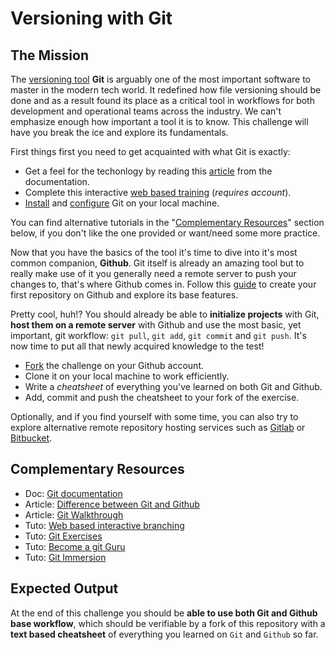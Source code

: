 # Versioning with Git

## The Mission

The [versioning tool](https://www.atlassian.com/git/tutorials/what-is-version-control) **Git** is arguably one of the most important software to master in the modern tech world. It redefined how file versioning should be done and as a result found its place as a critical tool in workflows for both development and operational teams across the industry. We can't emphasize enough how important a tool it is to know. This challenge will have you break the ice and explore its fundamentals.

First things first you need to get acquainted with what Git is exactly:

- Get a feel for the techonlogy by reading this [article](https://git-scm.com/book/en/v2/Getting-Started-What-is-Git%3F) from the documentation.
- Complete this interactive [web based training](https://www.w3schools.com/git/exercise.asp?filename=exercise_getstarted1) (_requires account_).
- [Install](https://www.atlassian.com/git/tutorials/install-git) and [configure](https://git-scm.com/book/en/v2/Getting-Started-First-Time-Git-Setup) Git on your local machine.

You can find alternative tutorials in the "[Complementary Resources](#-complementary-resources)" section below, if you don't like the one provided or want/need some more practice.

Now that you have the basics of the tool it's time to dive into it's most common companion, **Github**. Git itself is already an amazing tool but to really make use of it you generally need a remote server to push your changes to, that's where Github comes in. Follow this [guide](https://guides.github.com/activities/hello-world/) to create your first repository on Github and explore its base features.

Pretty cool, huh!? You should already be able to **initialize projects** with Git, **host them on a remote server** with Github and use the most basic, yet important, git workflow: `git pull`, `git add`, `git commit` and `git push`. It's now time to put all that newly acquired knowledge to the test!

- [Fork](https://docs.github.com/en/get-started/quickstart/fork-a-repo) the challenge on your Github account.
- Clone it on your local machine to work efficiently.
- Write a _cheatsheet_ of everything you've learned on both Git and Github.
- Add, commit and push the cheatsheet to your fork of the exercise.

Optionally, and if you find yourself with some time, you can also try to explore alternative remote repository hosting services such as [Gitlab](https://about.gitlab.com/) or [Bitbucket](https://bitbucket.org/product).

## Complementary Resources

- Doc: [Git documentation](https://git-scm.com/doc)
- Article: [Difference between Git and Github](https://blog.devmountain.com/git-vs-github-whats-the-difference/)
- Article: [Git Walkthrough](https://gist.github.com/peterhurford/4d43aa5d6de114c0c741ba664c9c5ff5)
- Tuto: [Web based interactive branching](https://learngitbranching.js.org/)
- Tuto: [Git Exercises](https://www.w3schools.com/git/git_exercises.asp)
- Tuto: [Become a git Guru](https://www.atlassian.com/git/tutorials)
- Tuto: [Git Immersion](https://gitimmersion.com/)

## Expected Output

At the end of this challenge you should be **able to use both Git and Github base workflow**, which should be verifiable by a fork of this repository with a **text based cheatsheet** of everything you learned on `Git` and `Github` so far.
